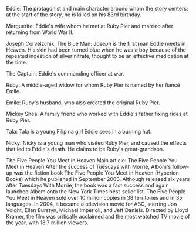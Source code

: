 Eddie: The protagonist and main character around whom the story centers; at the start of the story, he is killed on his 83rd birthday.

Marguerite: Eddie's wife whom he met at Ruby Pier and married after returning from World War II.

Joseph Corvelzchik, The Blue Man: Joseph is the first man Eddie meets in Heaven. His skin had been turned blue when he was a boy because of the repeated ingestion of silver nitrate, thought to be an effective medication at the time.

The Captain: Eddie's commanding officer at war.

Ruby: A middle-aged widow for whom Ruby Pier is named by her fiancé Emile.

Emile: Ruby's husband, who also created the original Ruby Pier.

Mickey Shea: A family friend who worked with Eddie's father fixing rides at Ruby Pier.

Tala: Tala is a young Filipina girl Eddie sees in a burning hut.

Nicky: Nicky is a young man who visited Ruby Pier, and caused the effects that led to Eddie's death. He claims to be Ruby's great-grandson.

The Five People You Meet in Heaven
Main article: The Five People You Meet in Heaven
After the success of Tuesdays with Morrie, Albom's follow-up was the fiction book The Five People You Meet in Heaven (Hyperion Books) which he published in September 2003. Although released six years after Tuesdays With Morrie, the book was a fast success and again launched Albom onto the New York Times best-seller list. The Five People You Meet in Heaven sold over 10 million copies in 38 territories and in 35 languages. In 2004, it became a television movie for ABC, starring Jon Voight, Ellen Burstyn, Michael Imperioli, and Jeff Daniels. Directed by Lloyd Kramer, the film was critically acclaimed and the most watched TV movie of the year, with 18.7 million viewers.